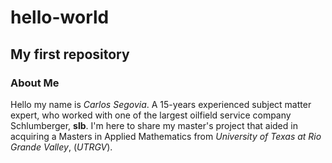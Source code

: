 # hello-world
## My first repository
### About Me
Hello my name is *Carlos Segovia*. A 15-years experienced subject matter expert, who worked with one of the largest oilfield service company Schlumberger, **slb**. I'm here to share my master's project that aided in acquiring a Masters in Applied Mathematics from *University of Texas at Rio Grande Valley*, (*UTRGV*). 
